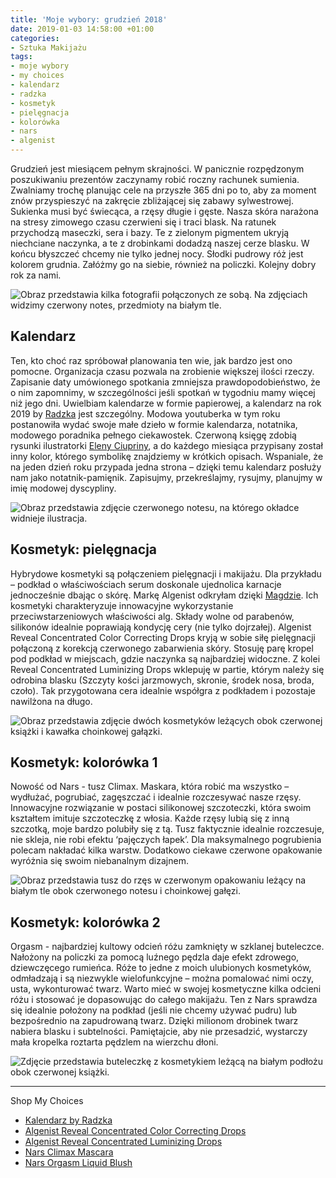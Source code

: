 ```yaml
---
title: 'Moje wybory: grudzień 2018'
date: 2019-01-03 14:58:00 +01:00
categories:
- Sztuka Makijażu
tags:
- moje wybory
- my choices
- kalendarz
- radzka
- kosmetyk
- pielęgnacja
- kolorówka
- nars
- algenist
---
```


Grudzień jest miesiącem pełnym skrajności. W panicznie rozpędzonym poszukiwaniu prezentów zaczynamy robić roczny rachunek sumienia. Zwalniamy trochę planując cele na przyszłe 365 dni po to, aby za moment znów przyspieszyć na zakręcie zbliżającej się zabawy sylwestrowej. Sukienka musi być świecąca, a rzęsy długie i gęste. Nasza skóra narażona na stresy zimowego czasu czerwieni się i traci blask. Na ratunek przychodzą maseczki, sera i bazy. Te z zielonym pigmentem ukryją niechciane naczynka, a te z drobinkami dodadzą naszej cerze blasku. W końcu błyszczeć chcemy nie tylko jednej nocy. Słodki pudrowy róż jest kolorem grudnia. Załóżmy go na siebie, również na policzki. Kolejny dobry rok za nami.

![Obraz przedstawia kilka fotografii połączonych ze sobą. Na zdjęciach widzimy czerwony notes, przedmioty na białym tle.](https://assets1.ello.co/uploads/asset/attachment/8791999/ello-optimized-5a4bab76.jpg)

## Kalendarz

Ten, kto choć raz spróbował planowania ten wie, jak bardzo jest ono pomocne. Organizacja czasu pozwala na zrobienie większej ilości rzeczy. Zapisanie daty umówionego spotkania zmniejsza prawdopodobieństwo, że o nim zapomnimy, w szczególności jeśli spotkań w tygodniu mamy więcej niż jego dni. Uwielbiam kalendarze w formie papierowej, a kalendarz na rok 2019 by [Radzka](https://www.youtube.com/watch?v=q0FXJp7iUQk) jest szczególny. Modowa youtuberka w tym roku postanowiła wydać swoje małe dzieło w formie kalendarza, notatnika, modowego poradnika pełnego ciekawostek. Czerwoną księgę zdobią rysunki ilustratorki [Eleny Ciupriny](https://elenaciuprina.com), a do każdego miesiąca przypisany został inny kolor, którego symbolikę znajdziemy w krótkich opisach. Wspaniale, że na jeden dzień roku przypada jedna strona – dzięki temu kalendarz posłuży nam jako notatnik-pamięnik. Zapisujmy, przekreślajmy, rysujmy, planujmy w imię modowej dyscypliny.

![Obraz przedstawia zdjęcie czerwonego notesu, na którego okładce widnieje ilustracja.](https://assets2.ello.co/uploads/asset/attachment/8792019/ello-optimized-4cf010a1.jpg)

## Kosmetyk: pielęgnacja

Hybrydowe kosmetyki są połączeniem pielęgnacji i makijażu. Dla przykładu – podkład o właściwościach serum doskonale ujednolica karnacje jednocześnie dbając o skórę. Markę Algenist odkryłam dzięki [Magdzie](https://www.youtube.com/channel/UChuPB8l5Pa3-WV6Eg7o_RbQ). Ich kosmetyki charakteryzuje innowacyjne wykorzystanie przeciwstarzeniowych właściwości alg. Składy wolne od parabenów, silikonów idealnie poprawiają kondycję cery (nie tylko dojrzałej). Algenist Reveal Concentrated Color Correcting Drops kryją w sobie siłę pielęgnacji połączoną z korekcją czerwonego zabarwienia skóry. Stosuję parę kropel pod podkład w miejscach, gdzie naczynka są najbardziej widoczne. Z kolei Reveal Concentrated Luminizing Drops wklepuję w partie, którym należy się odrobina blasku (Szczyty kości jarzmowych, skronie, środek nosa, broda, czoło). Tak przygotowana cera idealnie współgra z podkładem i pozostaje nawilżona na długo.

![Obraz przedstawia zdjęcie dwóch kosmetyków leżących obok czerwonej książki i kawałka choinkowej gałązki.](https://assets2.ello.co/uploads/asset/attachment/8792011/ello-optimized-0d0826d0.jpg)

## Kosmetyk: kolorówka 1

Nowość od Nars - tusz Climax. Maskara, która robić ma wszystko – wydłużać, pogrubiać, zagęszczać i idealnie rozczesywać nasze rzęsy. Innowacyjne rozwiązanie w postaci silikonowej szczoteczki, która swoim kształtem imituje szczoteczkę z włosia. Każde rzęsy lubią się z inną szczotką, moje bardzo polubiły się z tą. Tusz faktycznie idealnie rozczesuje, nie skleja, nie robi efektu ‘pajęczych łapek’. Dla maksymalnego pogrubienia polecam nakładać kilka warstw. Dodatkowo ciekawe czerwone opakowanie wyróżnia się swoim niebanalnym dizajnem.

![Obraz przedstawia tusz do rzęs w czerwonym opakowaniu leżący na białym tle obok czerwonego notesu i choinkowej gałęzi.](https://assets2.ello.co/uploads/asset/attachment/8792022/ello-optimized-ed02750a.jpg)

## Kosmetyk: kolorówka 2

Orgasm - najbardziej kultowy odcień różu zamknięty w szklanej buteleczce. Nałożony na policzki za pomocą luźnego pędzla daje efekt zdrowego, dziewczęcego rumieńca. Róże to jedne z moich ulubionych kosmetyków, odmładzają i są niezwykle wielofunkcyjne – można pomalować nimi oczy, usta, wykonturować twarz. Warto mieć w swojej kosmetyczne kilka odcieni różu i stosować je dopasowując do całego makijażu. Ten z Nars sprawdza się idealnie położony na podkład (jeśli nie chcemy używać pudru) lub bezpośrednio na zapudrowaną twarz. Dzięki milionom drobinek twarz nabiera blasku i subtelności. Pamiętajcie, aby nie przesadzić, wystarczy mała kropelka roztarta pędzlem na wierzchu dłoni.

![Zdjęcie przedstawia buteleczkę z kosmetykiem leżącą na białym podłożu obok czerwonej książki.](https://assets1.ello.co/uploads/asset/attachment/8792006/ello-optimized-85da8aae.jpg)


----------------

Shop My Choices

* [Kalendarz by Radzka](https://editio.pl/ksiazki/kalendarz-2019-magdalena-kanoniak,ka2019.htm#format/d)
* [Algenist Reveal Concentrated Color Correcting Drops](https://www.lookfantastic.pl/algenist-reveal-concentrated-colour-correcting-drops-15ml-various-shades/11426219.html)
* [Algenist Reveal Concentrated Luminizing Drops](https://www.lookfantastic.pl/algenist-reveal-concentrated-luminizing-drops-15ml-various-shades/11426215.html)
* [Nars Climax Mascara](http://www.sephora.pl/Makijaz/Oczy/Tusze-do-rzes/Climax-Mascara-Maskara-Zwiekszajaca-Objetosc-Rzes/P3425004)
* [Nars Orgasm Liquid Blush](http://www.sephora.pl/Makijaz/Cera/Roze-do-policzkow/Liquid-Blush-Plynny-roz/P2959011)